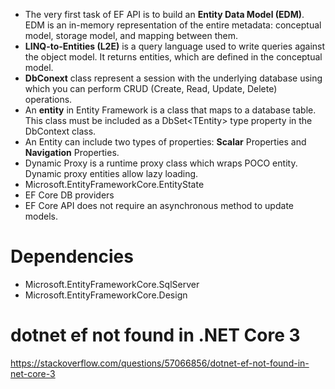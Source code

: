 - The very first task of EF API is to build an **Entity Data Model (EDM)**. EDM is an in-memory representation of the entire metadata: conceptual model, storage model, and mapping between them.
- **LINQ-to-Entities (L2E)** is a query language used to write queries against the object model. It returns entities, which are defined in the conceptual model.
- **DbConext** class represent a session with the underlying database using which you can perform CRUD (Create, Read, Update, Delete) operations.
- An **entity** in Entity Framework is a class that maps to a database table. This class must be included as a DbSet\<TEntity\> type property in the DbContext class.
- An Entity can include two types of properties: **Scalar** Properties and **Navigation** Properties.
- Dynamic Proxy is a runtime proxy class which wraps POCO entity. Dynamic proxy entities allow lazy loading.
- Microsoft.EntityFrameworkCore.EntityState
- EF Core DB providers
- EF Core API does not require an asynchronous method to update models.

# Dependencies

- Microsoft.EntityFrameworkCore.SqlServer
- Microsoft.EntityFrameworkCore.Design

# dotnet ef not found in .NET Core 3

https://stackoverflow.com/questions/57066856/dotnet-ef-not-found-in-net-core-3

